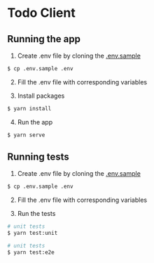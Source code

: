 # Todo Client

## Running the app

1.  Create .env file by cloning the [.env.sample](/client/.env.sample)

```bash
$ cp .env.sample .env
```

2.  Fill the .env file with corresponding variables

3.  Install packages

```bash
$ yarn install
```

4. Run the app

```bash
$ yarn serve
```

## Running tests

1.  Create .env file by cloning the [.env.sample](/client/.env.sample)

```bash
$ cp .env.sample .env
```

2.  Fill the .env file with corresponding variables

3.  Run the tests

```bash
# unit tests
$ yarn test:unit

# unit tests
$ yarn test:e2e
```
